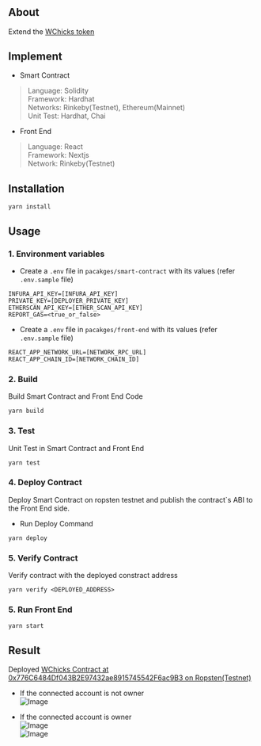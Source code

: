 # 

## About
Extend the [WChicks token](https://github.com/SolChicks/chicks-bridge-contracts/blob/master/hardhat/contracts/WChicks.sol)

## Implement
- Smart Contract  
> Language: Solidity  
> Framework: Hardhat  
> Networks: Rinkeby(Testnet), Ethereum(Mainnet)  
> Unit Test: Hardhat, Chai

- Front End
> Language: React  
> Framework: Nextjs  
> Network: Rinkeby(Testnet)

## Installation
```shell
yarn install
```

## Usage

### 1. Environment variables
- Create a `.env` file in `pacakges/smart-contract` with its values (refer `.env.sample` file)
```
INFURA_API_KEY=[INFURA_API_KEY]
PRIVATE_KEY=[DEPLOYER_PRIVATE_KEY]
ETHERSCAN_API_KEY=[ETHER_SCAN_API_KEY]
REPORT_GAS=<true_or_false>
```
- Create a `.env` file in `pacakges/front-end` with its values (refer `.env.sample` file)
```
REACT_APP_NETWORK_URL=[NETWORK_RPC_URL]
REACT_APP_CHAIN_ID=[NETWORK_CHAIN_ID]
```

### 2. Build
Build Smart Contract and Front End Code
```shell
yarn build
```

### 3. Test
Unit Test in Smart Contract and Front End
```shell
yarn test
```

### 4. Deploy Contract
Deploy Smart Contract on ropsten testnet and publish the contract`s ABI to the Front End side.

- Run Deploy Command
```shell
yarn deploy
```

### 5. Verify Contract
Verify contract with the deployed constract address

```shell
yarn verify <DEPLOYED_ADDRESS>
```

### 5. Run Front End
```shell
yarn start
```

## Result
Deployed [WChicks Contract at 0x776C6484Df043B2E97432ae8915745542F6ac9B3 on Ropsten(Testnet)](https://ropsten.etherscan.io/address/0x776C6484Df043B2E97432ae8915745542F6ac9B3)

- If the connected account is not owner  
![Image](./screenshots/Screenshot_2022-05-03_003805.jpg)

- If the connected account is owner  
![Image](./screenshots/Screenshot_2022-05-03_003717.jpg)  
![Image](./screenshots/Screenshot_2022-05-03_003657.jpg)